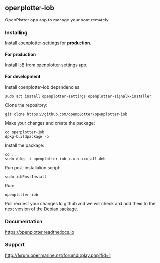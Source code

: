 ## openplotter-iob

OpenPlotter app app to manage your boat remotely

### Installing

Install [openplotter-settings](https://github.com/openplotter/openplotter-settings) for **production**.

#### For production

Install IoB from openplotter-settings app.

#### For development

Install openplotter-iob dependencies:

`sudo apt install openplotter-settings openplotter-signalk-installer`

Clone the repository:

`git clone https://github.com/openplotter/openplotter-iob`

Make your changes and create the package:

```
cd openplotter-iob
dpkg-buildpackage -b
```

Install the package:

```
cd ..
sudo dpkg -i openplotter-iob_x.x.x-xxx_all.deb
```

Run post-installation script:

`sudo iobPostInstall`

Run:

`openplotter-iob`

Pull request your changes to github and we will check and add them to the next version of the [Debian package](https://cloudsmith.io/~openplotter/repos/openplotter/packages/).

### Documentation

https://openplotter.readthedocs.io

### Support

http://forum.openmarine.net/forumdisplay.php?fid=1